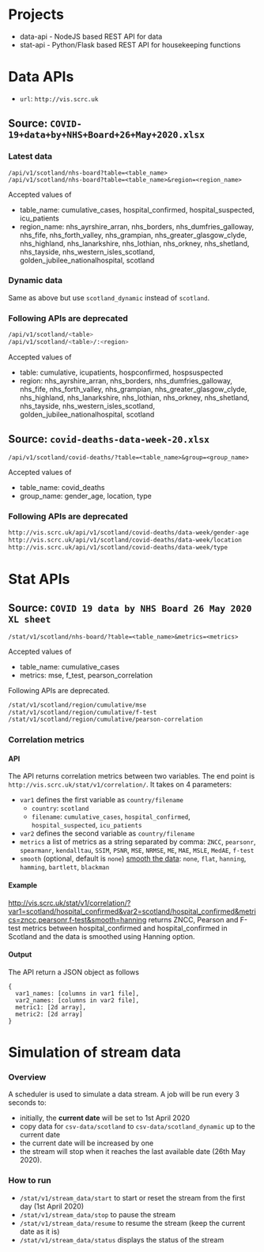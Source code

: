 # Projects

- data-api - NodeJS based REST API for data
- stat-api - Python/Flask based REST API for housekeeping functions   

# Data APIs 

- `url`: `http://vis.scrc.uk`

## Source:  `COVID-19+data+by+NHS+Board+26+May+2020.xlsx` 
### Latest data
```
/api/v1/scotland/nhs-board?table=<table_name>
/api/v1/scotland/nhs-board?table=<table_name>&region=<region_name>
```
Accepted values of
- table_name: cumulative_cases, hospital_confirmed, hospital_suspected, icu_patients
- region_name:  nhs_ayrshire_arran, nhs_borders, nhs_dumfries_galloway, nhs_fife, nhs_forth_valley, nhs_grampian, nhs_greater_glasgow_clyde, nhs_highland, nhs_lanarkshire, nhs_lothian, nhs_orkney, nhs_shetland, nhs_tayside, nhs_western_isles_scotland, golden_jubilee_nationalhospital, scotland

### Dynamic data
Same as above but use `scotland_dynamic` instead of `scotland`.

### Following APIs are deprecated
```bash
/api/v1/scotland/<table>
/api/v1/scotland/<table>/:<region>
```

Accepted values of
- table: cumulative, icupatients, hospconfirmed, hospsuspected
- region:  nhs_ayrshire_arran, nhs_borders, nhs_dumfries_galloway, nhs_fife, nhs_forth_valley, nhs_grampian, nhs_greater_glasgow_clyde, nhs_highland, nhs_lanarkshire, nhs_lothian, nhs_orkney, nhs_shetland, nhs_tayside, nhs_western_isles_scotland, golden_jubilee_nationalhospital, scotland

## Source: `covid-deaths-data-week-20.xlsx`

```
/api/v1/scotland/covid-deaths/?table=<table_name>&group=<group_name>
```
Accepted values of
- table_name: covid_deaths 
- group_name: gender_age, location, type



### Following APIs are deprecated
```bash
http://vis.scrc.uk/api/v1/scotland/covid-deaths/data-week/gender-age
http://vis.scrc.uk/api/v1/scotland/covid-deaths/data-week/location
http://vis.scrc.uk/api/v1/scotland/covid-deaths/data-week/type
```


# Stat APIs 

## Source: `COVID 19 data by NHS Board 26 May 2020 XL sheet`

```
/stat/v1/scotland/nhs-board/?table=<table_name>&metrics=<metrics>
```
Accepted values of
- table_name: cumulative_cases
- metrics: mse, f_test, pearson_correlation


Following APIs are deprecated.
```bash
/stat/v1/scotland/region/cumulative/mse
/stat/v1/scotland/region/cumulative/f-test
/stat/v1/scotland/region/cumulative/pearson-correlation
```


### Correlation metrics
#### API
The API returns correlation metrics between two variables. The end point is `http://vis.scrc.uk/stat/v1/correlation/`. It takes on 4 parameters:
- `var1` defines the first variable as `country/filename`
  - `country`: `scotland`
  - `filename`: `cumulative_cases`, `hospital_confirmed`, `hospital_suspected`, `icu_patients`
- `var2` defines the second variable as `country/filename`
- `metrics` a list of metrics as a string separated by comma: `ZNCC`, `pearsonr`, `spearmanr`, `kendalltau`, `SSIM`, `PSNR`, `MSE`, `NRMSE`, `ME`, `MAE`, `MSLE`, `MedAE`, `f-test`
- `smooth` (optional, default is `none`) [smooth the data](https://scipy-cookbook.readthedocs.io/items/SignalSmooth.html): `none`, `flat`, `hanning`, `hamming`, `bartlett`, `blackman`

#### Example
http://vis.scrc.uk/stat/v1/correlation/?var1=scotland/hospital_confirmed&var2=scotland/hospital_confirmed&metrics=zncc,pearsonr,f-test&smooth=hanning returns ZNCC, Pearson and F-test metrics between hospital_confirmed and hospital_confirmed in Scotland and the data is smoothed using Hanning option.

#### Output
The API return a JSON object as follows
```
{ 
  var1_names: [columns in var1 file], 
  var2_names: [columns in var2 file],
  metric1: [2d array],
  metric2: [2d array]
}

```


# Simulation of stream data

### Overview
A scheduler is used to simulate a data stream. A job will be run every 3 seconds to:
- initially, the **current date** will be set to 1st April 2020
- copy data for `csv-data/scotland` to `csv-data/scotland_dynamic` up to the current date
- the current date will be increased by one
- the stream will stop when it reaches the last available date (26th May 2020).

### How to run
- `/stat/v1/stream_data/start` to start or reset the stream from the first day (1st April 2020)
- `/stat/v1/stream_data/stop` to pause the stream
- `/stat/v1/stream_data/resume` to resume the stream (keep the current date as it is)
- `/stat/v1/stream_data/status` displays the status of the stream
